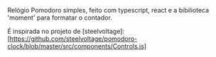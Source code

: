 Relógio Pomodoro simples, feito com typescript, react e a bibilioteca 'moment' para formatar o contador.

É inspirada no projeto de [steelvoltage]: [https://github.com/steelvoltage/pomodoro-clock/blob/master/src/components/Controls.js]